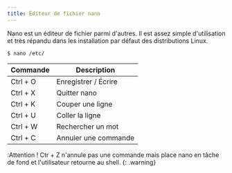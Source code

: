 ```yaml
---
title: Éditeur de fichier nano
---
```


Nano est un éditeur de fichier parmi d'autres. Il est assez simple d'utilisation et très répandu dans les installation par défaut des distributions Linux.

```shell
$ nano /etc/
```

Commande | Description
---|---
Ctrl + O | Enregistrer / Écrire
Ctrl + X | Quitter nano
Ctrl + K | Couper une ligne
Ctrl + U | Coller la ligne
Ctrl + W | Rechercher un mot
Ctrl + C | Annuler une commande

:Attention ! Ctr + Z n'annule pas une commande mais place nano en tâche de fond et l'utilisateur retourne au shell.
{: .warning}
